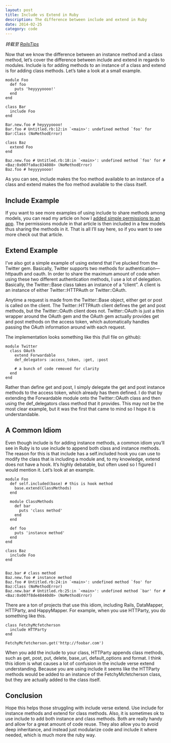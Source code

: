 ```yaml
---
layout: post
title: Include vs Extend in Ruby
description: The difference between include and extend in Ruby
date: 2014-02-25
category: code
---
```


*转载至 [RailsTips](http://www.railstips.org/blog/archives/2009/05/15/include-vs-extend-in-ruby/)*

Now that we know the difference between an instance method and a class method, let’s cover the difference between include and extend in regards to modules. Include is for adding methods to an instance of a class and extend is for adding class methods. Let’s take a look at a small example.

```
module Foo
  def foo
    puts 'heyyyyoooo!'
  end
end

class Bar
  include Foo
end

Bar.new.foo # heyyyyoooo!
Bar.foo # Untitled.rb:12:in `<main>': undefined method `foo' for Bar:Class (NoMethodError)

class Baz
  extend Foo
end

Baz.new.foo # Untitled.rb:18:in `<main>': undefined method `foo' for #<Baz:0x007fa0ac834808> (NoMethodError)
Baz.foo # heyyyyoooo!
```
As you can see, include makes the foo method available to an instance of a class and extend makes the foo method available to the class itself.

## Include Example
If you want to see more examples of using include to share methods among models, you can read my article on how I [added simple permissions to an app](http://railstips.org/2009/4/20/how-to-add-simple-permissions-into-your-simple-app-also-thoughtbot-rules). The permissions module in that article is then included in a few models thus sharing the methods in it. That is all I’ll say here, so if you want to see more check out that article.

## Extend Example
I’ve also got a simple example of using extend that I’ve plucked from the Twitter gem. Basically, Twitter supports two methods for authentication—httpauth and oauth. In order to share the maximum amount of code when using these two different authentication methods, I use a lot of delegation. Basically, the Twitter::Base class takes an instance of a “client”. A client is an instance of either Twitter::HTTPAuth or Twitter::OAuth.

Anytime a request is made from the Twitter::Base object, either get or post is called on the client. The Twitter::HTTPAuth client defines the get and post methods, but the Twitter::OAuth client does not. Twitter::OAuth is just a thin wrapper around the OAuth gem and the OAuth gem actually provides get and post methods on the access token, which automatically handles passing the OAuth information around with each request.

The implementation looks something like this (full file on github):

```
module Twitter
  class OAuth
    extend Forwardable
    def_delegators :access_token, :get, :post

    # a bunch of code removed for clarity
  end
end
```
Rather than define get and post, I simply delegate the get and post instance methods to the access token, which already has them defined. I do that by extending the Forwardable module onto the Twitter::OAuth class and then using the def_delegators class method that it provides. This may not be the most clear example, but it was the first that came to mind so I hope it is understandable.

## A Common Idiom
Even though include is for adding instance methods, a common idiom you’ll see in Ruby is to use include to append both class and instance methods. The reason for this is that include has a self.included hook you can use to modify the class that is including a module and, to my knowledge, extend does not have a hook. It’s highly debatable, but often used so I figured I would mention it. Let’s look at an example.

```
module Foo
  def self.included(base) # this is hook method
    base.extend(ClassMethods)
  end
  
  module ClassMethods
    def bar
      puts 'class method'
    end
  end
  
  def foo
    puts 'instance method'
  end
end

class Baz
  include Foo
end


Baz.bar # class method
Baz.new.foo # instance method
Baz.foo # Untitled.rb:24:in `<main>': undefined method `foo' for Baz:Class (NoMethodError)
Baz.new.bar # Untitled.rb:25:in `<main>': undefined method `bar' for #<Baz:0x007f8de48440d0> (NoMethodError)
```
There are a ton of projects that use this idiom, including Rails, DataMapper, HTTParty, and HappyMapper. For example, when you use HTTParty, you do something like this.

```
class FetchyMcfetcherson
  include HTTParty
end

FetchyMcfetcherson.get('http://foobar.com')
```
When you add the include to your class, HTTParty appends class methods, such as get, post, put, delete, base_uri, default_options and format. I think this idiom is what causes a lot of confusion in the include verse extend understanding. Because you are using include it seems like the HTTParty methods would be added to an instance of the FetchyMcfetcherson class, but they are actually added to the class itself.

## Conclusion
Hope this helps those struggling with include verse extend. Use include for instance methods and extend for class methods. Also, it is sometimes ok to use include to add both instance and class methods. Both are really handy and allow for a great amount of code reuse. They also allow you to avoid deep inheritance, and instead just modularize code and include it where needed, which is much more the ruby way.
